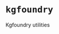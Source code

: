 # `kgfoundry`

Kgfoundry utilities

<!-- START doctoc generated TOC please keep comment here to allow auto update -->
<!-- END doctoc generated TOC please keep comment here to allow auto update -->
<!-- agent:readme v1 sha:5c4124270cb9aa2a3dec18bfa8776d4becf90d97 content:a0f4a10b0308 -->
